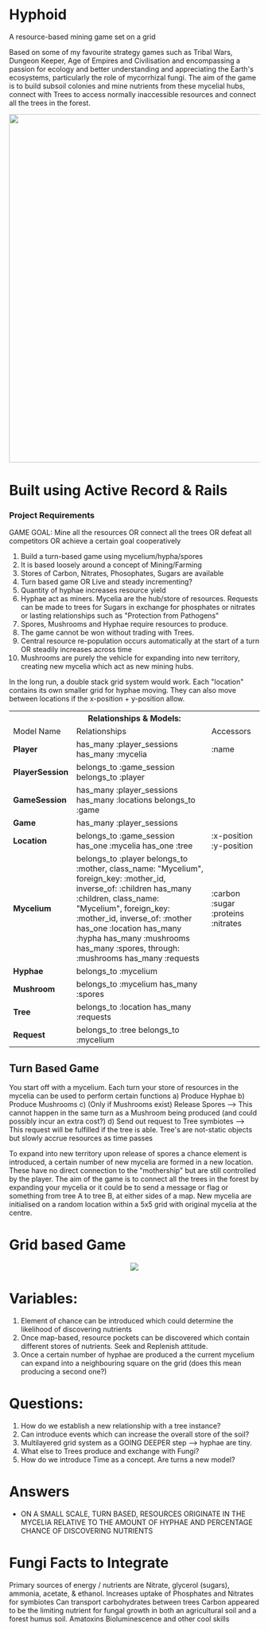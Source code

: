 # Hyphoid

A resource-based mining game set on a grid

Based on some of my favourite strategy games such as Tribal Wars, Dungeon Keeper, Age of Empires and Civilisation and encompassing a
passion for ecology and better understanding and appreciating the Earth's ecosystems, particularly the role of mycorrhizal
fungi. The aim of the game is to build subsoil colonies and mine nutrients from these mycelial hubs, connect with Trees to
access normally inaccessible resources and connect all the trees in the forest.


<p align="center">
<img src="http://images.universityherald.com/data/images/full/5277/mycorrhizal-fungi.jpg" width="700"/>
</p>

# Built using Active Record &amp; Rails


### Project Requirements ###

GAME GOAL: Mine all the resources OR connect all the trees OR defeat all competitors OR achieve a certain goal cooperatively

1. Build a turn-based game using mycelium/hypha/spores
2. It is based loosely around a concept of Mining/Farming
3. Stores of Carbon, Nitrates, Phosophates, Sugars are available
4. Turn based game OR Live and steady incrementing?
5. Quantity of hyphae increases resource yield
6. Hyphae act as miners. Mycelia are the hub/store of resources. Requests can be made to trees for Sugars in exchange for phosphates or nitrates or lasting relationships such as "Protection from Pathogens"
7. Spores, Mushrooms and Hyphae require resources to produce.
8. The game cannot be won without trading with Trees.
9. Central resource re-population occurs automatically at the start of a turn OR steadily increases across time
10. Mushrooms are purely the vehicle for expanding into new territory, creating new mycelia which act as new mining hubs.

In the long run, a double stack grid system would work. Each "location" contains its own smaller grid for hyphae moving. They can also move between locations if the x-position + y-position allow.

<table>
  <th colspan=3>
    Relationships & Models:
  </th>
  <tr>
    <td>
      Model Name
    </td>
    <td>
      Relationships
    </td>
    <td>
      Accessors
    </td>
  </tr>
  <tr>
    <td>
      <b>Player</b>
    </td>
    <td>
      has_many :player_sessions
      has_many :mycelia
    </td>
    <td>
      :name
    </td>
  </tr>
  <tr>
    <td>
      <b>PlayerSession</b>    
    </td>
    <td>
      belongs_to :game_session
      belongs_to :player
    </td>
    <td>
    </td>
  </tr>
  <tr>
    <td>
      <b>GameSession</b>
    </td>
    <td>
      has_many :player_sessions
      has_many :locations
      belongs_to :game
    </td>
    <td>
    </td>
  </tr>
  <tr>
    <td>
      <b>Game</b>
    </td>
    <td>
      has_many :player_sessions
    </td>
    <td>
    </td>
  </tr>
  <tr>
    <td>
      <b>Location</b>
    </td>
    <td>
      belongs_to :game_session
      has_one :mycelia
      has_one :tree
    </td>
    <td>
      :x-position
      :y-position
    </td>
  </tr>
  <tr>
    <td>
      <b>Mycelium</b>
    </td>
    <td>
      belongs_to :player
      belongs_to :mother, class_name: "Mycelium", foreign_key: :mother_id, inverse_of: :children
      has_many :children, class_name: "Mycelium", foreign_key: :mother_id, inverse_of: :mother
      has_one :location
      has_many :hypha
      has_many :mushrooms
      has_many :spores, through: :mushrooms
      has_many :requests
    </td>
    <td>
      :carbon
      :sugar
      :proteins
      :nitrates
    </td>
  </tr>
  <tr>
    <td>
      <b>Hyphae</b>
    </td>
    <td>
      belongs_to :mycelium
    </td>
    <td>
    </td>
  </tr>
  <tr>
    <td>
      <b>Mushroom</b>
    </td>
    <td>
      belongs_to :mycelium
      has_many :spores
    </td>
    <td>
    </td>
  </tr>
  <tr>
    <td>
      <b>Tree</b>
    </td>
    <td>
      belongs_to :location
      has_many :requests
    </td>
    <td>
    </td>
  </tr>
  <tr>
    <td>
      <b>Request</b>
    </td>
    <td>
      belongs_to :tree
      belongs_to :mycelium
    </td>
    <td>
    </td>
  </tr>
</table>


## Turn Based Game ##
You start off with a mycelium. Each turn your store of resources in the mycelia can be used to perform certain functions
a) Produce Hyphae
b) Produce Mushrooms
c) (Only if Mushrooms exist) Release Spores --> This cannot happen in the same turn as a Mushroom being produced (and could possibly incur an extra cost?)
d) Send out request to Tree symbiotes --> This request will be fulfilled if the tree is able. Tree's are not-static objects but slowly accrue resources as time passes

To expand into new territory upon release of spores a chance element is introduced, a certain number of new mycelia are formed in a new location. These have no direct connection to the "mothership" but are still controlled by the player. The aim of the game is to connect all the trees in the forest by expanding your mycelia or it could be to send a message or flag or something from tree A to tree B, at either sides of a map. New mycelia are initialised on a random location within a 5x5 grid with original mycelia at the centre.

# Grid based Game

<p align="center">
<img src="https://s-media-cache-ak0.pinimg.com/236x/d7/47/33/d747337b43c19140c993e08d7c88fb50.jpg"/>
</p>


# Variables:

1. Element of chance can be introduced which could determine the likelihood of discovering nutrients
2. Once map-based, resource pockets can be discovered which contain different stores of nutrients. Seek and Replenish attitude.
3. Once a certain number of hyphae are produced a the current mycelium can expand into a neighbouring square on the grid (does this mean producing a second one?)

# Questions:

1. How do we establish a new relationship with a tree instance?
2. Can introduce events which can increase the overall store of the soil?
3. Multilayered grid system as a GOING DEEPER step --> hyphae are tiny.
4. What else to Trees produce and exchange with Fungi?
5. How do we introduce Time as a concept. Are turns a new model?

# Answers

- ON A SMALL SCALE, TURN BASED, RESOURCES ORIGINATE IN THE MYCELIA RELATIVE TO THE AMOUNT OF HYPHAE AND PERCENTAGE CHANCE OF DISCOVERING NUTRIENTS


# Fungi Facts to Integrate

Primary sources of energy / nutrients are Nitrate, glycerol (sugars), ammonia, acetate, & ethanol.
Increases uptake of Phosphates and Nitrates for symbiotes
Can transport carbohydrates between trees
Carbon appeared to be the limiting nutrient for fungal growth in both an agricultural soil and a forest humus soil.
Amatoxins
Bioluminescence and other cool skills
